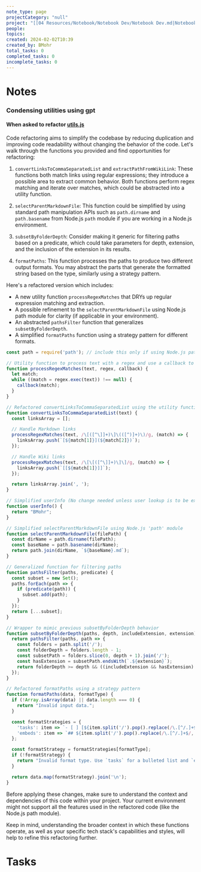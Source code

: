 ```yaml
---
note_type: page
projectCategory: "null"
project: "[[04 Resources/Notebook/Notebook Dev/Notebook Dev.md|Notebook Dev]]"
people: 
topics: 
created: 2024-02-02T10:39
created_by: BMohr
total_tasks: 0
completed_tasks: 0
incomplete_tasks: 0
---
```

# Notes

### Condensing utilities using gpt

#### When asked to refactor [utils.js](04%20Resources/Notebook/ScriptsMD/Dataview/utils.js.md)
Code refactoring aims to simplify the codebase by reducing duplication and improving code readability without changing the behavior of the code. Let's walk through the functions you provided and find opportunities for refactoring:

1. `convertLinksToCommaSeparatedList` and `extractPathFromWikiLink`: These functions both match links using regular expressions; they introduce a possible area to extract common behavior. Both functions perform regex matching and iterate over matches, which could be abstracted into a utility function.

2. `selectParentMarkdownFile`: This function could be simplified by using standard path manipulation APIs such as `path.dirname` and `path.basename` from Node.js `path` module if you are working in a Node.js environment. 

3. `subsetByFolderDepth`: Consider making it generic for filtering paths based on a predicate, which could take parameters for depth, extension, and the inclusion of the extension in its results.

4. `formatPaths`: This function processes the paths to produce two different output formats. You may abstract the parts that generate the formatted string based on the type, similarly using a strategy pattern.

Here's a refactored version which includes:

- A new utility function `processRegexMatches` that DRYs up regular expression matching and extraction.
- A possible refinement to the `selectParentMarkdownFile` using Node.js path module for clarity (if applicable in your environment).
- An abstracted `pathsFilter` function that generalizes `subsetByFolderDepth`.
- A simplified `formatPaths` function using a strategy pattern for different formats.

```javascript
const path = require('path'); // include this only if using Node.js path module

// Utility function to process text with a regex and use a callback to handle matches
function processRegexMatches(text, regex, callback) {
  let match;
  while ((match = regex.exec(text)) !== null) {
    callback(match);
  }
}

// Refactored convertLinksToCommaSeparatedList using the utility function
function convertLinksToCommaSeparatedList(text) {
  const linksArray = [];

  // Handle Markdown links
  processRegexMatches(text, /\[([^\]]+)\]\(([^)]+)\)/g, (match) => {
    linksArray.push(`[${match[1]}](${match[2]})`);
  });

  // Handle Wiki links
  processRegexMatches(text, /\[\[([^\]]+)\]\]/g, (match) => {
    linksArray.push(`[[${match[1]}]]`);
  });

  return linksArray.join(', ');
}

// Simplified userInfo (No change needed unless user lookup is to be extended later)
function userInfo() {
  return "BMohr";
}

// Simplified selectParentMarkdownFile using Node.js 'path' module
function selectParentMarkdownFile(filePath) {
  const dirName = path.dirname(filePath);
  const baseName = path.basename(dirName);
  return path.join(dirName, `${baseName}.md`);
}

// Generalized function for filtering paths
function pathsFilter(paths, predicate) {
  const subset = new Set();
  paths.forEach(path => {
    if (predicate(path)) {
      subset.add(path);
    }
  });
  return [...subset];
}

// Wrapper to mimic previous subsetByFolderDepth behavior 
function subsetByFolderDepth(paths, depth, includeExtension, extension) {
  return pathsFilter(paths, path => {
    const folders = path.split('/');
    const folderDepth = folders.length - 1;
    const subsetPath = folders.slice(0, depth + 1).join('/');
    const hasExtension = subsetPath.endsWith(`.${extension}`);
    return folderDepth >= depth && ((includeExtension && hasExtension) || (!includeExtension && !hasExtension));
  });
}

// Refactored formatPaths using a strategy pattern
function formatPaths(data, formatType) {
  if (!Array.isArray(data) || data.length === 0) {
    return "Invalid input data.";
  }

  const formatStrategies = {
    'tasks': item => `- [ ] [${item.split('/').pop().replace(/\.[^/.]+$/, "")}](${item.replace(/\s/g, "%20")})`,
    'embeds': item => `## ${item.split('/').pop().replace(/\.[^/.]+$/, "")}\n![${item.split('/').pop().replace(/\.[^/.]+$/, "")}](${item.replace(/\s/g, "%20")})`
  };

  const formatStrategy = formatStrategies[formatType];
  if (!formatStrategy) {
    return "Invalid format type. Use `tasks` for a bulleted list and `embeds` for links under level 2 headers.";
  }

  return data.map(formatStrategy).join('\n');
}
```

Before applying these changes, make sure to understand the context and dependencies of this code within your project. Your current environment might not support all the features used in the refactored code (like the Node.js path module).

Keep in mind, understanding the broader context in which these functions operate, as well as your specific tech stack's capabilities and styles, will help to refine this refactoring further.
# Tasks
